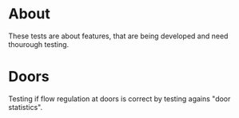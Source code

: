 # About

These tests are about features, that are being developed and need thourough testing.

# Doors

Testing if flow regulation at doors is correct by testing agains "door statistics".
